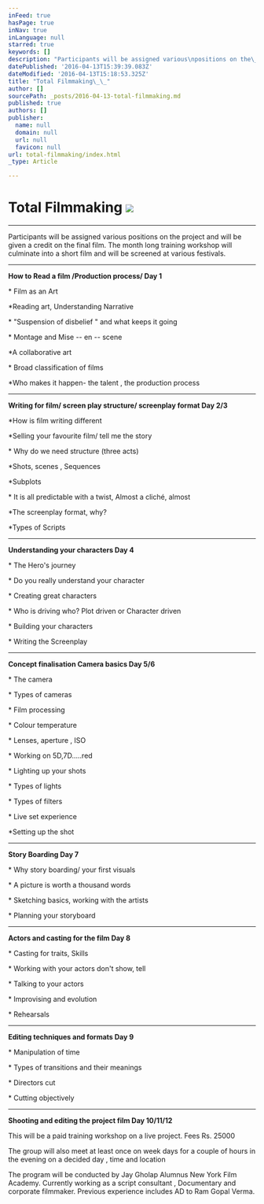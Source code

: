 ```yaml
---
inFeed: true
hasPage: true
inNav: true
inLanguage: null
starred: true
keywords: []
description: "Participants will be assigned various\npositions on the\_project\_and will be given a\_credit on\_the\nfinal film. The\_month long\_training workshop will culminate into a\_short\nfilm and will be\_screened at various festivals."
datePublished: '2016-04-13T15:39:39.083Z'
dateModified: '2016-04-13T15:18:53.325Z'
title: "Total Filmmaking\_\_"
author: []
sourcePath: _posts/2016-04-13-total-filmmaking.md
published: true
authors: []
publisher:
  name: null
  domain: null
  url: null
  favicon: null
url: total-filmmaking/index.html
_type: Article

---
```

# Total Filmmaking  ![](https://the-grid-user-content.s3-us-west-2.amazonaws.com/064c5667-9101-4c59-b8c9-829c55f3f245.jpg)

****

Participants will be assigned various
positions on the project and will be given a credit on the
final film. The month long training workshop will culminate into a short
film and will be screened at various festivals.

****

**How to Read a film /Production
process/ Day 1**

\* Film as an
Art

\*Reading art,
Understanding Narrative

\* "Suspension
of disbelief " and what keeps it going

\* Montage and
Mise -- en -- scene 

\*A collaborative
art

\* Broad
classification of films 

\*Who makes it happen- the talent
, the production process

****

**Writing for film/ screen play
structure/ screenplay format Day 2/3**

\*How is film
writing different

\*Selling your
favourite film/ tell me the story

\* Why do we
need structure (three acts)

\*Shots, scenes
, Sequences

\*Subplots

\* It is all
predictable with a twist, Almost a cliché, almost

\*The
screenplay format, why?

\*Types of
Scripts

****

**Understanding your characters Day 4**

\* The Hero's
journey

\* Do you really
understand your character

\* Creating
great characters

\* Who is
driving who? Plot driven or Character driven

\* Building your
characters

\* Writing the
Screenplay

****

**Concept finalisation Camera basics
Day 5/6**

\* The camera 

\* Types of cameras

\* Film
processing

\* Colour
temperature

\* Lenses,
aperture , ISO

\* Working on
5D,7D.....red

\* Lighting up
your shots 

\* Types of lights

\* Types of
filters

\* Live set
experience

\*Setting up
the shot

****

**Story Boarding Day 7**

\* Why story
boarding/ your first visuals

\* A picture is
worth a thousand words

\* Sketching
basics, working with the artists

\* Planning your
storyboard

****

**Actors and casting for the film Day 8**

\* Casting for
traits, Skills

\* Working with
your actors don't show, tell

\* Talking to
your actors

\* Improvising
and evolution

\* Rehearsals

****

**Editing techniques and formats Day 9**

\* Manipulation
of time

\* Types of
transitions and their meanings

\* Directors cut

\* Cutting
objectively

****

**Shooting and editing the project film
Day 10/11/12**

This will be a paid training workshop
on a live project. Fees Rs. 25000

The group will also meet at least
once on week days for a couple of hours in the evening on a
decided day , time and location

The program will be conducted by Jay
Gholap Alumnus New York Film Academy. Currently working as
a script consultant , Documentary and corporate filmmaker. Previous experience
includes AD to Ram Gopal Verma.